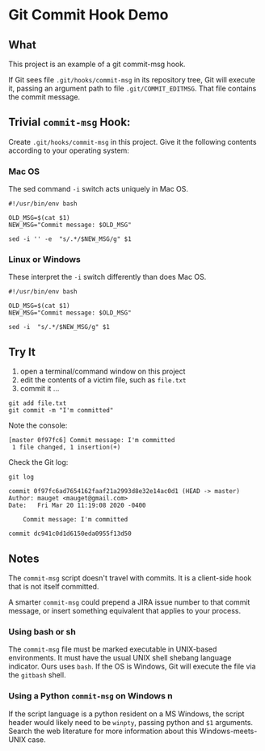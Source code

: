 # Git Commit Hook Demo

## What
This project is an example of a git commit-msg hook.

If Git sees file `.git/hooks/commit-msg` in its repository tree,
Git will execute it, passing an argument path to file 
`.git/COMMIT_EDITMSG`. That file contains the commit
message. 

## Trivial `commit-msg` Hook:
 
Create  `.git/hooks/commit-msg` in this project. Give it the
following contents according to your operating system:

### Mac OS

The sed command `-i` switch acts uniquely in Mac OS.

```shell script
#!/usr/bin/env bash

OLD_MSG=$(cat $1)
NEW_MSG="Commit message: $OLD_MSG"

sed -i '' -e  "s/.*/$NEW_MSG/g" $1
```

### Linux or Windows

These interpret the `-i` switch differently than does Mac OS.

```shell script
#!/usr/bin/env bash

OLD_MSG=$(cat $1)
NEW_MSG="Commit message: $OLD_MSG"

sed -i  "s/.*/$NEW_MSG/g" $1
```

## Try It

1. open a terminal/command window on this project
1. edit the contents of a victim file, such as `file.txt`
1. commit it ...
  
```shell script
git add file.txt
git commit -m "I'm committed"
```

Note the console:

```text
[master 0f97fc6] Commit message: I'm committed
 1 file changed, 1 insertion(+)
```

Check the Git log:

```shell script
git log

commit 0f97fc6ad7654162faaf21a2993d8e32e14ac0d1 (HEAD -> master)
Author: mauget <mauget@gmail.com>
Date:   Fri Mar 20 11:19:08 2020 -0400

    Commit message: I'm committed

commit dc941c0d1d6150eda0955f13d50
```

## Notes

The `commit-msg` script doesn't travel with commits. It is a client-side hook that
is not itself committed. 

A smarter `commit-msg` could prepend a JIRA issue number to 
that commit message, or insert something equivalent that applies to 
your  process.

### Using bash or sh
The `commit-msg` file must be marked executable in UNIX-based 
environments. It must have the usual UNIX shell shebang language indicator. 
Ours uses `bash`. If the OS is Windows, Git will execute the file via the `gitbash`
shell. 

### Using a Python `commit-msg` on Windows n
If the script language is a python resident on a MS Windows, the 
script header would likely need to be `winpty`, passing python 
and `$1` arguments. Search the web literature for more information about this 
Windows-meets-UNIX case.


